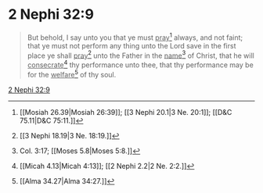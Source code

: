 # 2 Nephi 32:9

> But behold, I say unto you that ye must <u>pray</u>[^a] always, and not faint; that ye must not perform any thing unto the Lord save in the first place ye shall <u>pray</u>[^b] unto the Father in the <u>name</u>[^c] of Christ, that he will <u>consecrate</u>[^d] thy performance unto thee, that thy performance may be for the <u>welfare</u>[^e] of thy soul.

[2 Nephi 32:9](https://www.churchofjesuschrist.org/study/scriptures/bofm/2-ne/32?lang=eng&id=p9#p9)


[^a]: [[Mosiah 26.39|Mosiah 26:39]]; [[3 Nephi 20.1|3 Ne. 20:1]]; [[D&C 75.11|D&C 75:11.]]
[^b]: [[3 Nephi 18.19|3 Ne. 18:19.]]
[^c]: Col. 3:17; [[Moses 5.8|Moses 5:8.]]
[^d]: [[Micah 4.13|Micah 4:13]]; [[2 Nephi 2.2|2 Ne. 2:2.]]
[^e]: [[Alma 34.27|Alma 34:27.]]
